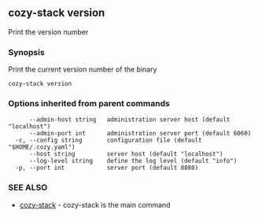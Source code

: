 ## cozy-stack version

Print the version number

### Synopsis


Print the current version number of the binary

```
cozy-stack version
```

### Options inherited from parent commands

```
      --admin-host string   administration server host (default "localhost")
      --admin-port int      administration server port (default 6060)
  -c, --config string       configuration file (default "$HOME/.cozy.yaml")
      --host string         server host (default "localhost")
      --log-level string    define the log level (default "info")
  -p, --port int            server port (default 8080)
```

### SEE ALSO
* [cozy-stack](cozy-stack.md)	 - cozy-stack is the main command

